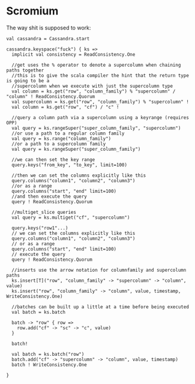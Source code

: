 Scromium
==========

The way shit is supposed to work:

    val cassandra = Cassandra.start
    
    cassandra.keyspace("fuck") { ks =>
      implicit val consistency = ReadConsistency.One
      
      //get uses the % operator to denote a supercolumn when chaining paths together
      //this is to give the scala compiler the hint that the return type is going to be a
      //supercolumn when we execute with just the supercolumn type
      val column = ks.get("row", "column_family") % "supercolumn" / "column" ! ReadConsistency.Quorum
      val supercolumn = ks.get("row", "column_family") % "supercolumn" !
      val column = ks.get("row", "cf") / "c" !
      
      //query a column path via a supercolumn using a keyrange (requires OPP)
      val query = ks.rangeSuper("super_column_family", "supercolumn")
      //or use a path to a regular column family
      val query = ks.range("column_family")
      //or a path to a supercolumn family
      val query = ks.rangeSuper("super_column_family")
      
      //we can then set the key range
      query.keys("from_key", "to_key", limit=100)
      
      //then we can set the columns explicitly like this
      query.columns("column1", "column2", "column3")
      //or as a range
      query.columns("start", "end" limit=100)
      //and then execute the query
      query ! ReadConsistency.Quorum
      
      //multiget_slice queries
      val query = ks.multiget("cf", "supercolumn")
      
      query.keys("row1"...)
      // we can set the columns explicitly like this
      query.columns("column1", "column2", "column3")
      // or as a range
      query.columns("start", "end" limit=100)
      // execute the query
      query ! ReadConsistency.Quorum
      
      //inserts use the arrow notation for columnfamily and supercolumn paths
      ks.insert[T]("row", "column_family" -> "supercolumn" -> "column", value)
      ks.insert("row", "column_family" -> "column", value, timestamp, WriteConsistency.One)
      
      //batches can be built up a little at a time before being executed
      val batch = ks.batch
      
      batch -> "row" { row =>
        row.add("cf" -> "sc" -> "c", value)
      }
      
      batch!
      
      val batch = ks.batch("row")
      batch.add("cf" -> "supercolumn" -> "column", value, timestamp)
      batch ! WriteConsistency.One
      
    }
